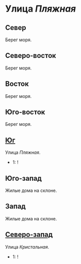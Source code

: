 # Улица *Пляжная*

## Север

Берег моря.

## Северо-восток

Берег моря.

## Восток

Берег моря.

## Юго-восток

Берег моря.

## [Юг](./605075.md)

Улица *Пляжная*.

* 1:    !

## Юго-запад

Жилые дома на склоне.

## Запад

Жилые дома на склоне.

## [Северо-запад](./600045.md)

Улица *Кристальная*.

* 1:    !

